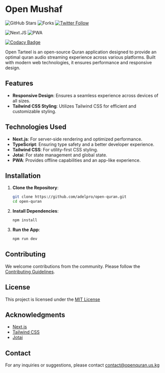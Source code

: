 # Open Mushaf

![GitHub Stars](https://img.shields.io/github/stars/adelpro/open-quran?style=social)
![Forks](https://img.shields.io/github/forks/adelpro/open-quran?style=social)
[![Twitter Follow](https://img.shields.io/twitter/follow/adelpro?style=social)](https://twitter.com/adelpro)

![Next.JS](https://img.shields.io/badge/Next.js-3178C6?logo=next.js&logoColor=fff&style=flat)
![PWA](https://img.shields.io/badge/PWA-1B1F23?logo=pwa&logoColor=fff&style=flat)

[![Codacy Badge](https://app.codacy.com/project/badge/Grade/270e870a48f342ef9ba384229681db23)](https://app.codacy.com/gh/adelpro/open-quran/dashboard?utm_source=gh&utm_medium=referral&utm_content=&utm_campaign=Badge_grade)

Open Tarteel is an open-source Quran application designed to provide an optimal quran audio streaming experience across various platforms. Built with modern web technologies, it ensures performance and responsive design.

## Features

- **Responsive Design**: Ensures a seamless experience across devices of all sizes.
- **Tailwind CSS Styling**: Utilizes Tailwind CSS for efficient and customizable styling.

## Technologies Used

- **Next.js**: For server-side rendering and optimized performance.
- **TypeScript**: Ensuring type safety and a better developer experience.
- **Tailwind CSS**: For utility-first CSS styling.
- **Jotai**: For state management and global state.
- **PWA**: Provides offline capabilities and an app-like experience.

## Installation

1. **Clone the Repository**:

   ```bash
   git clone https://github.com/adelpro/open-quran.git
   cd open-quran
   ```

2. **Install Dependencies**:

   ```bash
   npm install
   ```

3. **Run the App**:

   ```bash
   npm run dev
   ```

## Contributing

We welcome contributions from the community. Please follow the [Contributing Guidelines](https://github.com/adelpro/open-quran/blob/main/CONTRIBUTING.md).

## License

This project is licensed under the [MIT License](https://choosealicense.com/licenses/mit/)

## Acknowledgments

- [Next.js](https://nextjs.org/)
- [Tailwind CSS](https://tailwindcss.com/)
- [Jotai](https://jotai.org/)

## Contact

For any inquiries or suggestions, please contact [contact@openquran.us.kg](mailto:contact@openquran.us.kg)
